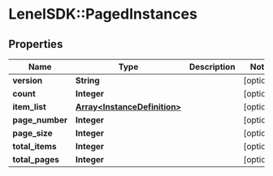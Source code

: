 # LenelSDK::PagedInstances

## Properties
Name | Type | Description | Notes
------------ | ------------- | ------------- | -------------
**version** | **String** |  | [optional] 
**count** | **Integer** |  | [optional] 
**item_list** | [**Array&lt;InstanceDefinition&gt;**](InstanceDefinition.md) |  | [optional] 
**page_number** | **Integer** |  | [optional] 
**page_size** | **Integer** |  | [optional] 
**total_items** | **Integer** |  | [optional] 
**total_pages** | **Integer** |  | [optional] 


